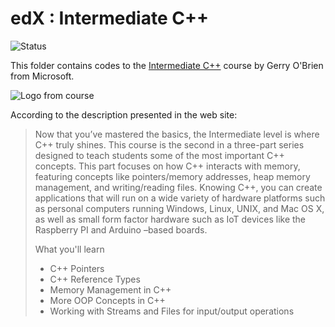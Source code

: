 # edX : Intermediate C++

![Status](https://img.shields.io/badge/Status-Finished-green.svg)

This folder contains codes to the [Intermediate C++](https://www.edx.org/course/intermediate-c-microsoft-dev210-2x-0) course by Gerry O'Brien from Microsoft. 

![Logo from course](https://prod-discovery.edx-cdn.org/media/course/image/c93f8bcf-d2dd-48ae-940e-aeea8d263725-36d95bbed5f1.small.jpg)

According to the description presented in the web site:

> Now that you’ve mastered the basics, the Intermediate level is where C++ truly shines.
> This course is the second in a three-part series designed to teach students some of the most important C++ concepts. This part focuses on how C++ interacts with memory, featuring concepts like pointers/memory addresses, heap memory management, and writing/reading files.
> Knowing C++, you can create applications that will run on a wide variety of hardware platforms such as personal computers running Windows, Linux, UNIX, and Mac OS X, as well as small form factor hardware such as IoT devices like the Raspberry PI and Arduino –based boards.
> 
> What you'll learn
> 
> - C++ Pointers
> - C++ Reference Types
> - Memory Management in C++
> - More OOP Concepts in C++
> - Working with Streams and Files for input/output operations



